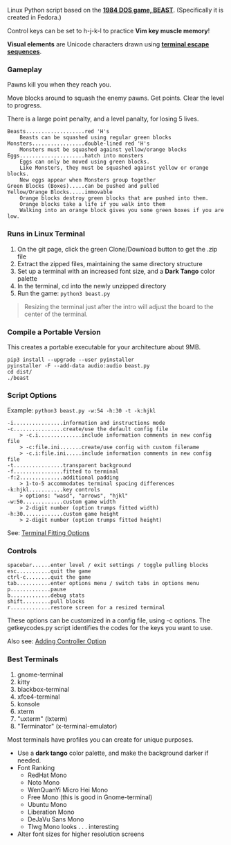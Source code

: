 Linux Python script based on the **[1984 DOS game, BEAST](https://github.com/wattahay/cli-game-scripts/wiki)**. (Specifically it is created in Fedora.)

Control keys can be set to h-j-k-l to practice **Vim key muscle memory**!

**Visual elements** are Unicode characters drawn using **[terminal escape sequences](https://github.com/wattahay/cli-game-scripts/wiki/Inline-Cursor-Movement)**.

### Gameplay

Pawns kill you when they reach you.

Move blocks around to squash the enemy pawns. Get points. Clear the level to progress.

There is a large point penalty, and a level panalty, for losing 5 lives.

```
Beasts...................red 'H's
	Beasts can be squashed using regular green blocks
Monsters.................double-lined red 'H's
	Monsters must be squashed against yellow/orange blocks
Eggs.....................hatch into monsters
	Eggs can only be moved using green blocks.
	Like Monsters, they must be squashed against yellow or orange blocks.
	New eggs appear when Monsters group together
Green Blocks (Boxes).....can be pushed and pulled
Yellow/Orange Blocks.....immovable
	Orange blocks destroy green blocks that are pushed into them.
	Orange blocks take a life if you walk into them
	Walking into an orange block gives you some green boxes if you are low.
```

### Runs in Linux Terminal

1. On the git page, click the green Clone/Download button to get the .zip file
2. Extract the zipped files, maintaining the same directory structure
3. Set up a terminal with an increased font size, and a **Dark Tango** color palette
4. In the terminal, cd into the newly unzipped directory
5. Run the game: `python3 beast.py`

> Resizing the terminal just after the intro will adjust the board to the center of the terminal.

### Compile a Portable Version

This creates a portable executable for your architecture about 9MB.

```
pip3 install --upgrade --user pyinstaller
pyinstaller -F --add-data audio:audio beast.py
cd dist/
./beast
```

### Script Options

Example: `python3 beast.py -w:54 -h:30 -t -k:hjkl`

```
-i................information and instructions mode
-c................create/use the default config file
	> -c.i..............include information comments in new config file
	> -c:file.ini.......create/use config with custom filename
	> -c.i:file.ini.....include information comments in new config file
-t................transparent background
-f................fitted to terminal
-f:2..............additional padding
	> 1-to-5 accommodates terminal spacing differences
-k:hjkl...........key controls
	> options: "wasd", "arrows", "hjkl"
-w:50.............custom game width
	> 2-digit number (option trumps fitted width)
-h:30.............custom game height
	> 2-digit number (option trumps fitted height)
```

See: [Terminal Fitting Options](https://github.com/wattahay/cli-game-scripts/wiki/Terminal-Fitting-Options)



### Controls

```
spacebar......enter level / exit settings / toggle pulling blocks
esc...........quit the game
ctrl-c........quit the game
tab...........enter options menu / switch tabs in options menu
p.............pause
b.............debug stats
shift.........pull blocks
r.............restore screen for a resized terminal
```

These options can be customized in a config file, using -c options. The getkeycodes.py script identifies the codes for the keys you want to use.

Also see: [Adding Controller Option](https://github.com/wattahay/cli-game-scripts/blob/master/examples/controller.md)


### Best Terminals

1. gnome-terminal
2. kitty
3. blackbox-terminal
4. xfce4-terminal
5. konsole
6. xterm
7. "uxterm" (lxterm)
8. "Terminator" (x-terminal-emulator)

Most terminals have profiles you can create for unique purposes.

* Use a **dark tango** color palette, and make the background darker if needed.
* Font Ranking
	* RedHat Mono
	* Noto Mono
	* WenQuanYi Micro Hei Mono
	* Free Mono (this is good in Gnome-terminal)
	* Ubuntu Mono
 	* Liberation Mono
 	* DeJaVu Sans Mono
 	* Tlwg Mono looks . . . interesting
* Alter font sizes for higher resolution screens



